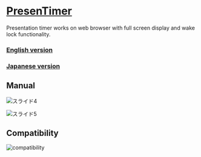 # [PresenTimer](https://sh1ura.github.io/presentimer/)
Presentation timer works on web browser with full screen display and wake lock functionality.

### [English version](https://sh1ura.github.io/presentimer/)
### [Japanese version](https://sh1ura.github.io/presentimer/jp.html)

## Manual
![スライド4](https://user-images.githubusercontent.com/86639425/228296141-fbf44518-862c-4c5b-a860-b1b309d67459.jpeg)

![スライド5](https://user-images.githubusercontent.com/86639425/228296210-315727d2-fdba-418b-a96e-5c5a950db829.jpeg)

## Compatibility
![compatibility](https://user-images.githubusercontent.com/86639425/228296725-a6d27049-086f-4eba-b66e-5bc3dbbd20e1.jpg)
